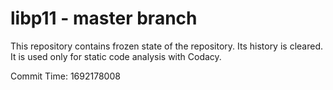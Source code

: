 # libp11 - master branch

This repository contains frozen state of the repository.
Its history is cleared. It is used only for static code
analysis with Codacy.

Commit Time: 1692178008